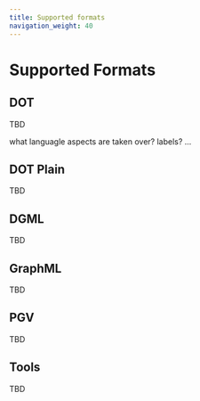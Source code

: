 ```yaml
---
title: Supported formats
navigation_weight: 40
---
```


# Supported Formats

## DOT

TBD

what languagle aspects are taken over? labels? ...

## DOT Plain

TBD

## DGML

TBD

## GraphML

TBD

## PGV

TBD

## Tools

TBD

